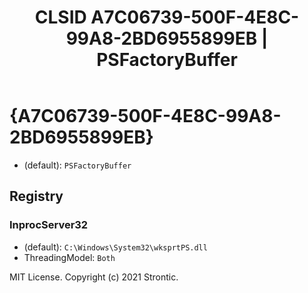 ﻿---
title: "CLSID A7C06739-500F-4E8C-99A8-2BD6955899EB | PSFactoryBuffer"
excerpt: What is COM-Object CLSID A7C06739-500F-4E8C-99A8-2BD6955899EB?
---

# {A7C06739-500F-4E8C-99A8-2BD6955899EB}

* (default): `PSFactoryBuffer`

## Registry


### InprocServer32

* (default): `C:\Windows\System32\wksprtPS.dll`
* ThreadingModel: `Both`

MIT License. Copyright (c) 2021 Strontic.


